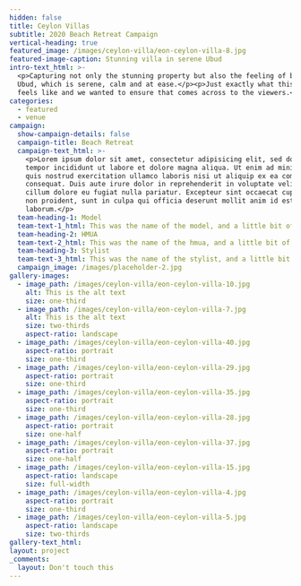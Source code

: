 ```yaml
---
hidden: false
title: Ceylon Villas
subtitle: 2020 Beach Retreat Campaign
vertical-heading: true
featured_image: /images/ceylon-villa/eon-ceylon-villa-8.jpg
featured-image-caption: Stunning villa in serene Ubud
intro-text_html: >-
  <p>Capturing not only the stunning property but also the feeling of being in
  Ubud, which is serene, calm and at ease.</p><p>Just exactly what this house
  feels like and we wanted to ensure that comes across to the viewers.</p>
categories:
  - featured
  - venue
campaign:
  show-campaign-details: false
  campaign-title: Beach Retreat
  campaign-text_html: >-
    <p>Lorem ipsum dolor sit amet, consectetur adipisicing elit, sed do eiusmod
    tempor incididunt ut labore et dolore magna aliqua. Ut enim ad minim veniam,
    quis nostrud exercitation ullamco laboris nisi ut aliquip ex ea commodo
    consequat. Duis aute irure dolor in reprehenderit in voluptate velit esse
    cillum dolore eu fugiat nulla pariatur. Excepteur sint occaecat cupidatat
    non proident, sunt in culpa qui officia deserunt mollit anim id est
    laborum.</p>
  team-heading-1: Model
  team-text-1_html: This was the name of the model, and a little bit of a blurb about her.
  team-heading-2: HMUA
  team-text-2_html: This was the name of the hmua, and a little bit of a blurb about her.
  team-heading-3: Stylist
  team-text-3_html: This was the name of the stylist, and a little bit of a blurb about her.
  campaign_image: /images/placeholder-2.jpg
gallery-images:
  - image_path: /images/ceylon-villa/eon-ceylon-villa-10.jpg
    alt: This is the alt text
    size: one-third
  - image_path: /images/ceylon-villa/eon-ceylon-villa-7.jpg
    alt: This is the alt text
    size: two-thirds
    aspect-ratio: landscape
  - image_path: /images/ceylon-villa/eon-ceylon-villa-40.jpg
    aspect-ratio: portrait
    size: one-third
  - image_path: /images/ceylon-villa/eon-ceylon-villa-29.jpg
    aspect-ratio: portrait
    size: one-third
  - image_path: /images/ceylon-villa/eon-ceylon-villa-35.jpg
    aspect-ratio: portrait
    size: one-third
  - image_path: /images/ceylon-villa/eon-ceylon-villa-28.jpg
    aspect-ratio: portrait
    size: one-half
  - image_path: /images/ceylon-villa/eon-ceylon-villa-37.jpg
    aspect-ratio: portrait
    size: one-half
  - image_path: /images/ceylon-villa/eon-ceylon-villa-15.jpg
    aspect-ratio: landscape
    size: full-width
  - image_path: /images/ceylon-villa/eon-ceylon-villa-4.jpg
    aspect-ratio: portrait
    size: one-third
  - image_path: /images/ceylon-villa/eon-ceylon-villa-5.jpg
    aspect-ratio: landscape
    size: two-thirds
gallery-text_html:
layout: project
_comments:
  layout: Don't touch this
---
```

